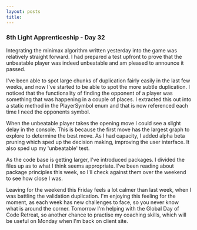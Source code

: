 ```yaml
---
layout: posts
title: 
---
```

### 8th Light Apprenticeship - Day 32

Integrating the minimax algorithm written yesterday into the game was relatively straight forward. I had prepared a test upfront to prove that the unbeatable player was indeed unbeatable and am pleased to announce it passed.

<!--break--> 

I've been able to spot large chunks of duplication fairly easily in the last few weeks, and now I've started to be able to spot the more subtle duplication. I noticed that the functionality of finding the opponent of a player was something that was happening in a couple of places. I extracted this out into a static method in the PlayerSymbol enum and that is now referenced each time I need the opponents symbol.

When the unbeatable player takes the opening move I could see a slight delay in the console. This is because the first move has the largest graph to explore to determine the best move. As I had capacity, I added alpha beta pruning which sped up the decision making, improving the user interface. It also sped up my 'unbeatable' test.

As the code base is getting larger, I've introduced packages. I divided the files up as to what I think seems appropriate. I've been reading about package principles this week, so I'll check against them over the weekend to see how close I was.

Leaving for the weekend this Friday feels a lot calmer than last week, when I was battling the validation duplication. I'm enjoying this feeling for the moment, as each week has new challenges to face, so you never know what is around the corner. Tomorrow I'm helping with the Global Day of Code Retreat, so another chance to practise my coaching skills, which will be useful on Monday when I'm back on client site.



